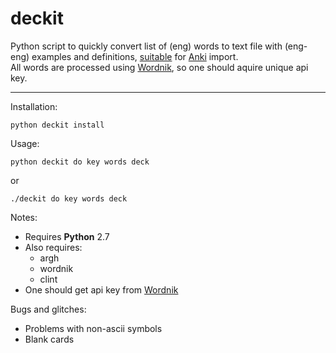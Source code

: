 deckit
======

Python script to quickly convert list of (eng) words to text file with (eng-eng) examples and definitions, [suitable] for [Anki] import.<br />
All words are processed using [Wordnik], so one should aquire unique api key.

---

Installation:

    python deckit install

Usage:

    python deckit do key words deck
    
or

    ./deckit do key words deck
    
Notes:

* Requires **Python** 2.7
* Also requires:
    * argh
    * wordnik
    * clint
* One should get api key from [Wordnik]

Bugs and glitches:

* Problems with non-ascii symbols
* Blank cards


[Anki]: http://ankisrs.net/ 
[suitable]:  http://ankisrs.net/docs/FileImport.html
[Wordnik]: http://www.wordnik.com/ 
